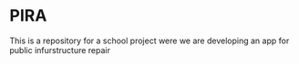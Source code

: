 # PIRA
This is a repository for a school project were we are developing an app for public infurstructure repair

